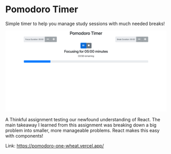 # Pomodoro Timer
Simple timer to help you manage study sessions with much needed breaks!

![A screen shot of my Pomodoro Timer App](/public/images/Pomodoro.png "Pomodoro Timer")

A Thinkful assignment testing our newfound understanding of React. The main takeaway I learned from this assignment was breaking down a big problem into smaller, more manageable problems. React makes this easy with components!

Link:
https://pomodoro-one-wheat.vercel.app/
